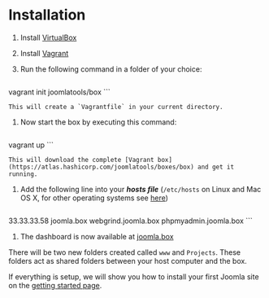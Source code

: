 # Installation

1. Install [VirtualBox](https://www.virtualbox.org/wiki/Downloads)
1. Install [Vagrant](https://www.vagrantup.com/downloads.html)
1. Run the following command in a folder of your choice:

    ```bash
vagrant init joomlatools/box
    ```

    This will create a `Vagrantfile` in your current directory.

1. Now start the box by executing this command:

    ```bash
vagrant up
    ```

    This will download the complete [Vagrant box](https://atlas.hashicorp.com/joomlatools/boxes/box) and get it running.

1. Add the following line into your ***hosts file*** (`/etc/hosts` on Linux and Mac OS X, for other operating systems see [here](http://en.wikipedia.org/wiki/Hosts_(file)#Location_in_the_file_system))

    ```
33.33.33.58 joomla.box webgrind.joomla.box phpmyadmin.joomla.box
    ```

1. The dashboard is now available at [joomla.box](http://joomla.box)

There will be two new folders created called `www` and `Projects`. These folders act as shared folders between your host computer and the box.

If everything is setup, we will show you how to install your first Joomla site on the  [getting started page](getting-started.md).
